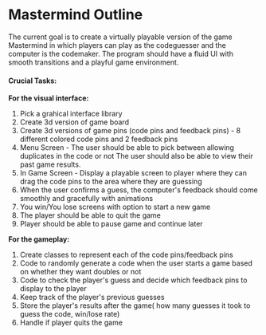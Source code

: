 # **Mastermind Outline**

The current goal is to create a virtually playable version of the game Mastermind 
in which players can play as the codeguesser and the computer is the codemaker.  The 
program should have a fluid UI with smooth transitions and a playful game environment.  


#### Crucial Tasks:
**For the visual interface:**
1) Pick a grahical interface library
2) Create 3d version of game board
3) Create 3d versions of game pins (code pins and feedback pins) - 8 different colored code pins and 2 feedback pins
4) Menu Screen - The user should be able to pick between allowing duplicates in the code or not
The user should also be able to view their past game results.  
5) In Game Screen - Display a playable screen to player where they can drag the code pins to the area where they are guessing
6) When the user confirms a guess, the computer's feedback should come smoothly and gracefully with animations
7) You win/You lose screens with option to start a new game
8) The player should be able to quit the game
9) Player should be able to pause game and continue later


**For the gameplay:** 
1) Create classes to represent each of the code pins/feedback pins
2) Code to randomly generate a code when the user starts a game based on whether they want doubles or not
3) Code to check the player's guess and decide which feedback pins to display to the player
4) Keep track of the player's previous guesses
5) Store the player's results after the game( how many guesses it took to guess the code, win/lose rate)
6) Handle if player quits the game
